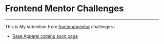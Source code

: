# Frontend Mentor Challenges 
---

This is My submition from [frontendmentor](https://frontendmentor.io) challenges :
- [Base Apparel coming soon page](https://coming-soon-apparel.vercel.app/)
